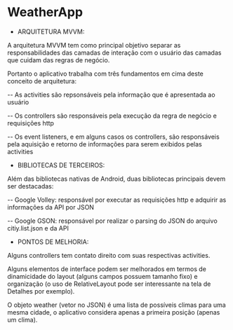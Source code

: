 # WeatherApp

* ARQUITETURA MVVM:

A arquitetura MVVM tem como principal objetivo separar as responsabilidades das 
camadas de interação com o usuário das camadas que cuidam das regras de negócio.

Portanto o aplicativo trabalha com três fundamentos em cima deste conceito de arquitetura:

-- As activities são repsonsáveis pela informação que é apresentada ao usuário

-- Os controllers são responsáveis pela execução da regra de negócio e requisições http

-- Os event listeners, e em alguns casos os controllers, são responsáveis pela aquisição 
e retorno de informações para serem exibidos pelas activities

* BIBLIOTECAS DE TERCEIROS:

Além das bibliotecas nativas de Android, duas bibliotecas principais devem ser destacadas:

-- Google Volley: responsável por executar as requisições http e adquirir as informações da API por JSON

-- Google GSON: responsável por realizar o parsing do JSON do arquivo citiy.list.json e da API

* PONTOS DE MELHORIA:

Alguns controllers tem contato direito com suas respectivas activities.

Alguns elementos de interface podem ser melhorados em termos de dinamicidade do layout (alguns campos possuem tamanho fixo) e organização (o uso de RelativeLayout pode ser interessante na tela de Detalhes por exemplo).

O objeto weather (vetor no JSON) é uma lista de possíveis climas para uma mesma cidade, o aplicativo considera apenas a primeira posição (apenas um clima).


